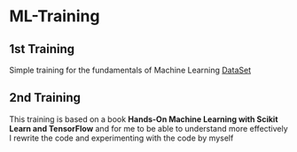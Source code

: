 # ML-Training

## 1st Training
Simple training for the fundamentals of Machine Learning
[DataSet](https://archive.ics.uci.edu/ml/datasets/Student+Performance)

## 2nd Training
This training is based on a book
**Hands-On Machine Learning with Scikit Learn and TensorFlow**
and for me to be able to understand more effectively I rewrite the code and experimenting with the code by myself
